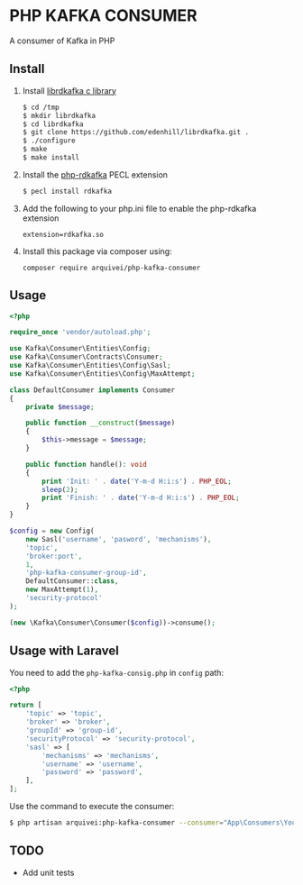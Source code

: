# PHP KAFKA CONSUMER

A consumer of Kafka in PHP

## Install

1. Install [librdkafka c library](https://github.com/edenhill/librdkafka)

    ```bash
    $ cd /tmp
    $ mkdir librdkafka
    $ cd librdkafka
    $ git clone https://github.com/edenhill/librdkafka.git .
    $ ./configure
    $ make
    $ make install
    ```

2. Install the [php-rdkafka](https://github.com/arnaud-lb/php-rdkafka) PECL extension

    ```bash
    $ pecl install rdkafka
    ```

3. Add the following to your php.ini file to enable the php-rdkafka extension

    `extension=rdkafka.so`

4. Install this package via composer using:

    `composer require arquivei/php-kafka-consumer`
    
## Usage 

```php
<?php

require_once 'vendor/autoload.php';

use Kafka\Consumer\Entities\Config;
use Kafka\Consumer\Contracts\Consumer;
use Kafka\Consumer\Entities\Config\Sasl;
use Kafka\Consumer\Entities\Config\MaxAttempt;

class DefaultConsumer implements Consumer
{
    private $message;

    public function __construct($message)
    {
        $this->message = $message;
    }

    public function handle(): void
    {
        print 'Init: ' . date('Y-m-d H:i:s') . PHP_EOL;
        sleep(2);
        print 'Finish: ' . date('Y-m-d H:i:s') . PHP_EOL;
    }
}

$config = new Config(
    new Sasl('username', 'pasword', 'mechanisms'),
    'topic',
    'broker:port',
    1,
    'php-kafka-consumer-group-id',
    DefaultConsumer::class,
    new MaxAttempt(1),
    'security-protocol'
);

(new \Kafka\Consumer\Consumer($config))->consume();

```

## Usage with Laravel

You need to add the `php-kafka-consig.php` in `config` path:

```php
<?php

return [
    'topic' => 'topic',
    'broker' => 'broker',
    'groupId' => 'group-id',
    'securityProtocol' => 'security-protocol',
    'sasl' => [
        'mechanisms' => 'mechanisms',
        'username' => 'username',
        'password' => 'password',
    ],
];

```

Use the command to execute the consumer:

```bash
$ php artisan arquivei:php-kafka-consumer --consumer="App\Consumers\YourConsumer" --commit=1
```

## TODO

- Add unit tests
